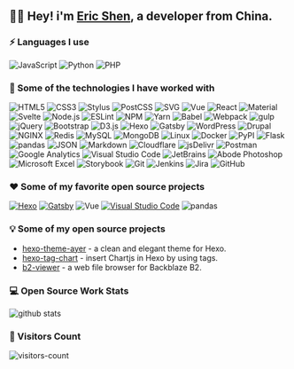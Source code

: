 ## :man_technologist:  Hey!  i'm [Eric Shen](https://shen-yu.gitee.io/), a developer from China.

### :zap: Languages I use

![JavaScript](https://img.shields.io/badge/-JavaScript-000000?style=flat&logo=javascript)
![Python](https://img.shields.io/badge/-Python-000000?style=flat&logo=python)
![PHP](https://img.shields.io/badge/-PHP-000000?style=flat&logo=php)

### :rocket: Some of the technologies I have worked with

![HTML5](https://img.shields.io/badge/-HTML5-000000?style=flat&logo=html5)
![CSS3](https://img.shields.io/badge/-CSS3-000000?style=flat&logo=css3)
![Stylus](https://img.shields.io/badge/-Stylus-000000?style=flat&logo=Stylus)
![PostCSS](https://img.shields.io/badge/-PostCSS-000000?style=flat&logo=PostCSS)
![SVG](https://img.shields.io/badge/-SVG-000000?style=flat&logo=SVG)
![Vue](https://img.shields.io/badge/-Vue-000000?style=flat&logo=Vue.js)
![React](https://img.shields.io/badge/-React-000000?style=flat&logo=React)
![Material](https://img.shields.io/badge/-Material-000000?style=flat&logo=material-design)
![Svelte](https://img.shields.io/badge/-Svelte-000000?style=flat&logo=Svelte)
![Node.js](https://img.shields.io/badge/-Node.js-000000?style=flat&logo=node.js)
![ESLint](https://img.shields.io/badge/-ESLint-000000?style=flat&logo=ESLint)
![NPM](https://img.shields.io/badge/-NPM-000000?style=flat&logo=NPM)
![Yarn](https://img.shields.io/badge/-Yarn-000000?style=flat&logo=Yarn)
![Babel](https://img.shields.io/badge/-Babel-000000?style=flat&logo=Babel)
![Webpack](https://img.shields.io/badge/-Webpack-000000?style=flat&logo=Webpack)
![gulp](https://img.shields.io/badge/-gulp-000000?style=flat&logo=gulp)
![jQuery](https://img.shields.io/badge/-jQuery-000000?style=flat&logo=jQuery)
![Bootstrap](https://img.shields.io/badge/-Bootstrap-000000?style=flat&logo=Bootstrap)
![D3.js](https://img.shields.io/badge/-D3.js-000000?style=flat&logo=D3.js)
![Hexo](https://img.shields.io/badge/-Hexo-000000?style=flat&logo=Hexo)
![Gatsby](https://img.shields.io/badge/-Gatsby-000000?style=flat&logo=Gatsby)
![WordPress](https://img.shields.io/badge/-WordPress-000000?style=flat&logo=WordPress)
![Drupal](https://img.shields.io/badge/-Drupal-000000?style=flat&logo=Drupal)
![NGINX](https://img.shields.io/badge/-NGINX-000000?style=flat&logo=NGINX)
![Redis](https://img.shields.io/badge/-Redis-000000?style=flat&logo=Redis)
![MySQL](https://img.shields.io/badge/-MySQL-000000?style=flat&logo=MySQL)
![MongoDB](https://img.shields.io/badge/-MongoDB-000000?style=flat&logo=MongoDB)
![Linux](https://img.shields.io/badge/-Linux-000000?style=flat&logo=linux)
![Docker](https://img.shields.io/badge/-Docker-000000?style=flat&logo=Docker)
![PyPI](https://img.shields.io/badge/-PyPI-000000?style=flat&logo=PyPI)
![Flask](https://img.shields.io/badge/-Flask-000000?style=flat&logo=Flask)
![pandas](https://img.shields.io/badge/-Pandas-000000?style=flat&logo=pandas)
![JSON](https://img.shields.io/badge/-JSON-000000?style=flat&logo=JSON)
![Markdown](https://img.shields.io/badge/-Markdown-000000?style=flat&logo=Markdown)
![Cloudflare](https://img.shields.io/badge/-Cloudflare-000000?style=flat&logo=Cloudflare)
![jsDelivr](https://img.shields.io/badge/-jsDelivr-000000?style=flat&logo=jsDelivr)
![Postman](https://img.shields.io/badge/-Postman-000000?style=flat&logo=Postman)
![Google Analytics](https://img.shields.io/badge/-GA-000000?style=flat&logo=google-analytics)
![Visual Studio Code](https://img.shields.io/badge/-VSCode-000000?style=flat&logo=visual-studio-code&logoColor=007ACC)
![JetBrains](https://img.shields.io/badge/-JetBrains-000000?style=flat&logo=JetBrains)
![Abode Photoshop](https://img.shields.io/badge/-photoshop-000000?style=flat&logo=adobe-photoshop)
![Microsoft Excel](https://img.shields.io/badge/-Excel-000000?style=flat&logo=microsoft-excel)
![Storybook](https://img.shields.io/badge/-Storybook-000000?style=flat&logo=Storybook)
![Git](https://img.shields.io/badge/-Git-000000?style=flat&logo=git)
![Jenkins](https://img.shields.io/badge/-Jenkins-000000?style=flat&logo=Jenkins)
![Jira](https://img.shields.io/badge/-Jira-000000?style=flat&logo=Jira)
![GitHub](https://img.shields.io/badge/-GitHub-000000?style=flat&logo=github)

### :heart: Some of my favorite open source projects

[![Hexo](https://img.shields.io/badge/-Hexo-000000?style=flat&logo=Hexo)](https://hexo.io/)
[![Gatsby](https://img.shields.io/badge/-Gatsby-000000?style=flat&logo=Gatsby)](https://www.gatsbyjs.com/)
![Vue](https://img.shields.io/badge/-Vue-000000?style=flat&logo=Vue.js)
[![Visual Studio Code](https://img.shields.io/badge/-VSCode-000000?style=flat&logo=visual-studio-code&logoColor=007ACC)](https://github.com/microsoft/vscode)
![pandas](https://img.shields.io/badge/-Pandas-000000?style=flat&logo=pandas)

### 💡 Some of my open source projects

- [hexo-theme-ayer](https://github.com/Shen-Yu/hexo-theme-ayer) - a clean and elegant theme for Hexo.
- [hexo-tag-chart](https://github.com/Shen-Yu/hexo-tag-chart) - insert Chartjs in Hexo by using tags.
- [b2-viewer](https://github.com/Shen-Yu/b2-viewer) - a web file browser for Backblaze B2.

### 💻 Open Source Work Stats

![github stats](https://github-readme-stats.vercel.app/api?username=Shen-Yu&show_icons=true)

### :eyes: Visitors Count

![visitors-count](https://visitor-badge.laobi.icu/badge?page_id=Shen-Yu.readme)
